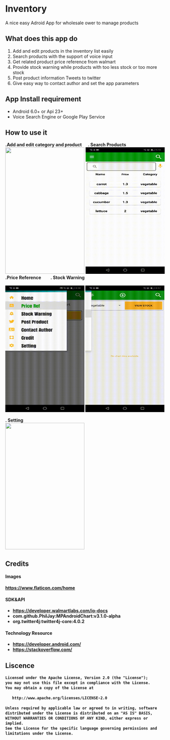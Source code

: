 # Inventory 
A nice easy Adroid App for wholesale ower to manage products 
## What does this app do
1. Add and edit products in the inventory list easily
2. Search products with the support of  voice input
3. Get related product price reference from walmart
4. Provide stock warning while products with too less stock or too more stock
5. Post product information Tweets to twitter
6. Give easy way to contact author and set the app parameters
## App Install requirement
* Android 6.0+ or Api 23+
* Voice Search Engine or Google Play Service
## How to use it
<b>.Add and edit category and product</b> &nbsp; &nbsp;           <b>. Search Products</b><br/>
<img src="https://github.com/JianqinWang01/Inventory-App/blob/master/Images/Home.gif" data-canonical-src="https://github.com/JianqinWang01/Inventory-App/blob/master/Images/Home.gif" width="250" height="400" />&nbsp;<img src="https://github.com/JianqinWang01/Inventory-App/blob/master/Images/Search.gif" data-canonical-src="https://github.com/JianqinWang01/Inventory-App/blob/master/Images/Search.gif" width="250" height="400" /><br/>
<b>.Price Reference<b/> &nbsp; &nbsp;&nbsp;&nbsp;&nbsp;&nbsp;                      <b>. Stock Warning</b><br/><br>
<img src="https://github.com/JianqinWang01/Inventory-App/blob/master/Images/Price_Reference.gif" data-canonical-src="https://github.com/JianqinWang01/Inventory-App/blob/master/Images/Price_Reference.gif" width="250" height="400" />&nbsp;<img src="https://github.com/JianqinWang01/Inventory-App/blob/master/Images/StockWarning.gif" data-canonical-src="https://github.com/JianqinWang01/Inventory-App/blob/master/Images/StockWarning.gif" width="250" height="400" /><br/>

<b>. Setting</b><br/>
<img src="https://github.com/JianqinWang01/Inventory-App/blob/master/Images/setting.gif" data-canonical-src="https://github.com/JianqinWang01/Inventory-App/blob/master/Images/setting.gif" width="250" height="400" /><br/>

## Credits
#### Images
   https://www.flaticon.com/home
#### SDK&API
*   https://developer.walmartlabs.com/io-docs
*   com.github.PhilJay:MPAndroidChart:v3.1.0-alpha
*   org.twitter4j:twitter4j-core:4.0.2
#### Technology Resource
*  https://developer.android.com/               
*  https://stackoverflow.com/
## Liscence
```
Licensed under the Apache License, Version 2.0 (the "License");
you may not use this file except in compliance with the License.
You may obtain a copy of the License at

   http://www.apache.org/licenses/LICENSE-2.0

Unless required by applicable law or agreed to in writing, software
distributed under the License is distributed on an "AS IS" BASIS,
WITHOUT WARRANTIES OR CONDITIONS OF ANY KIND, either express or implied.
See the License for the specific language governing permissions and
limitations under the License.

```
